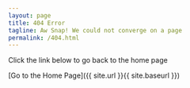 ```yaml
---
layout: page
title: 404 Error
tagline: Aw Snap! We could not converge on a page
permalink: /404.html
---
```


Click the link below to go back to the home page

[Go to the Home Page]({{ site.url }}{{ site.baseurl }})
